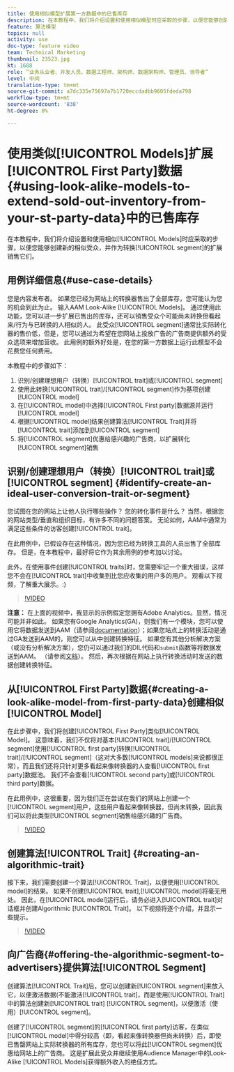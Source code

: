 ```yaml
---
title: 使用相似模型扩展第一方数据中的已售库存
description: 在本教程中，我们将介绍设置和使用相似模型时应采取的步骤，以便您能够创建新的相似受众，并将它们作为转化细分的扩展进行销售。
feature: 算法模型
topics: null
activity: use
doc-type: feature video
team: Technical Marketing
thumbnail: 23523.jpg
kt: 1688
role: “业务从业者、开发人员、数据工程师、架构师、数据架构师、管理员、领导者”
level: 中间
translation-type: tm+mt
source-git-commit: a7dc335e75697a7b1720eccdadbb9605fdeda798
workflow-type: tm+mt
source-wordcount: '838'
ht-degree: 0%

---
```



# 使用类似[!UICONTROL Models]扩展[!UICONTROL First Party]数据{#using-look-alike-models-to-extend-sold-out-inventory-from-your-st-party-data}中的已售库存

在本教程中，我们将介绍设置和使用相似[!UICONTROL Models]时应采取的步骤，以便您能够创建新的相似受众，并作为转换[!UICONTROL segment]的扩展销售它们。

## 用例详细信息{#use-case-details}

您是内容发布者。 如果您已经为网站上的转换器售出了全部库存，您可能认为您的机会到此为止。 输入AAM Look-Alike [!UICONTROL Models]。 通过使用此功能，您可以进一步扩展已售出的库存，还可以销售受众个可能尚未转换但看起来/行为与已转换的人相似的人。 此受众[!UICONTROL segment]通常比实际转化器的售价低，但是，您可以通过为希望在您网站上投放广告的广告商提供额外的受众选项来增加营收。 此用例的额外好处是，在您的第一方数据上运行此模型不会花费您任何费用。

本教程中的步骤如下：

1. 识别/创建理想用户（转换）[!UICONTROL trait]或[!UICONTROL segment]
1. 使用此转换[!UICONTROL trait]/[!UICONTROL segment]作为基项创建[!UICONTROL model]
1. 在[!UICONTROL model]中选择[!UICONTROL First party]数据源并运行[!UICONTROL model]
1. 根据[!UICONTROL model]结果创建算法[!UICONTROL Trait]并将[!UICONTROL trait]添加到[!UICONTROL segment]
1. 将[!UICONTROL segment]优惠给感兴趣的广告商，以扩展转化[!UICONTROL segment]销售

## 识别/创建理想用户（转换）[!UICONTROL trait]或[!UICONTROL segment] {#identify-create-an-ideal-user-conversion-trait-or-segment}

您试图在您的网站上让他人执行哪些操作？ 您的转化事件是什么？ 当然，根据您的网站类型/垂直和组织目标，有许多不同的问题答案。 无论如何，AAM中通常为满足这些条件的访客创建[!UICONTROL trait]。

在此用例中，已假设存在这种情况，因为您已经为转换工具的人员出售了全部库存。 但是，在本教程中，最好将它作为其余用例的参考加以讨论。

此外，在使用事件创建[!UICONTROL traits]时，您需要牢记一个重大错误，这样您不会在[!UICONTROL trait]中收集到比您应收集的用户多的用户。 观看以下视频，了解重大展示。:)

>[!VIDEO](https://video.tv.adobe.com/v/23431/?quality=12)

**注意：** 在上面的视频中，我显示的示例假定您拥有Adobe Analytics。显然，情况可能并非如此。 如果您有Google Analytics(GA)，则我们有一个模块，您可以使用它将数据发送到AAM（请参阅[documentation](https://marketing.adobe.com/resources/help/en_US/aam/dil-google-universal-analytics.html)）；如果您站点上的转换活动是通过GA发送到AAM的，则您可以从中创建转换特征。 如果您有其他分析解决方案（或没有分析解决方案），您仍可以通过我们的DIL代码和`submit`函数等将数据发送到AAM。 （请参阅[文档](https://marketing.adobe.com/resources/help/en_US/aam/c_dil.html)）。 然后，再次根据在网站上执行转换活动时发送的数据创建转换特征。

## 从[!UICONTROL First Party]数据{#creating-a-look-alike-model-from-first-party-data}创建相似[!UICONTROL Model]

在此步骤中，我们将创建[!UICONTROL First Party]类似[!UICONTROL Model]。 这意味着，我们不仅将对基本[!UICONTROL trait]/[!UICONTROL segment]使用[!UICONTROL first party]转换[!UICONTROL trait]/[!UICONTROL segment]（这对大多数[!UICONTROL models]来说都很正常），而且我们还将只针对更多看起来像转换器的人查看[!UICONTROL first party]数据池。 我们不会查看[!UICONTROL second party]或[!UICONTROL third party]数据。

在此用例中，这很重要，因为我们正在尝试在我们的网站上创建一个[!UICONTROL segment]用户，这些用户看起来像转换器，但尚未转换，因此我们可以将此类型[!UICONTROL segment]销售给感兴趣的广告商。

>[!VIDEO](https://video.tv.adobe.com/v/23504/?quality-12)

## 创建算法[!UICONTROL Trait] {#creating-an-algorithmic-trait}

接下来，我们需要创建一个算法[!UICONTROL Trait]，以便使用[!UICONTROL model]的结果。 如果不创建[!UICONTROL trait],[!UICONTROL model]将毫无用处。 因此，在[!UICONTROL model]运行后，请务必进入[!UICONTROL trait]对话框并创建Algorithmic [!UICONTROL Trait]。 以下视频将逐个介绍，并显示一些提示。

>[!VIDEO](https://video.tv.adobe.com/v/23523/?quality=12)

## 向广告商{#offering-the-algorithmic-segment-to-advertisers}提供算法[!UICONTROL Segment]

创建算法[!UICONTROL Trait]后，您可以创建新[!UICONTROL segment]来放入它，以便激活数据(不能激活[!UICONTROL trait]，而是使用[!UICONTROL Trait]中的算法创建新[!UICONTROL trait] [!UICONTROL segment]，以便激活（使用）[!UICONTROL segment]。

创建了[!UICONTROL segment]的[!UICONTROL first party]访客，在类似[!UICONTROL model]中得分较高（即，看起来像转换器但尚未转换）后，即使已售罄网站上实际转换器的所有库存，您也可以将此[!UICONTROL segment]优惠给网站上的广告商。 这是扩展此受众并继续使用Audience Manager中的Look-Alike [!UICONTROL Models]获得额外收入的绝佳方式。
